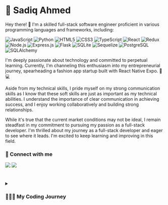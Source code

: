 <h1 align="left">👾 Sadiq Ahmed</h1>
<p align="left">Hey there! 👋 I'm a skilled full-stack software engineer proficient in various programming languages and frameworks, including:

![JavaScript](https://img.shields.io/badge/javascript-%23323330.svg?style=for-the-badge&logo=javascript&logoColor=%23F7DF1E)
![Python](https://img.shields.io/badge/Python-%233776AB.svg?style=for-the-badge&logo=python&logoColor=white)
![HTML5](https://img.shields.io/badge/html5-%23E34F26.svg?style=for-the-badge&logo=html5&logoColor=white)
![CSS3](https://img.shields.io/badge/css3-%231572B6.svg?style=for-the-badge&logo=css3&logoColor=white)
![TypeScript](https://img.shields.io/badge/TypeScript-%23007ACC.svg?style=for-the-badge&logo=typescript&logoColor=white)
![React](https://img.shields.io/badge/react-%2320232a.svg?style=for-the-badge&logo=react&logoColor=%2361DAFB)
![Redux](https://img.shields.io/badge/redux-%23593d88.svg?style=for-the-badge&logo=redux&logoColor=white)
![Node.js](https://img.shields.io/badge/node.js-6DA55F?style=for-the-badge&logo=node.js&logoColor=white)
![Express.js](https://img.shields.io/badge/express.js-%23404d59.svg?style=for-the-badge&logo=express&logoColor=%2361DAFB)
![Flask](https://img.shields.io/badge/Flask-%23000.svg?style=for-the-badge&logo=flask&logoColor=white)
![SQLite](https://img.shields.io/badge/sqlite-%2307405e.svg?style=for-the-badge&logo=sqlite&logoColor=white)
![Sequelize](https://img.shields.io/badge/Sequelize-52B0E7?style=for-the-badge&logo=Sequelize&logoColor=white)
![PostgreSQL](https://img.shields.io/badge/PostgreSQL-%23316192.svg?style=for-the-badge&logo=postgresql&logoColor=white)
![SQLAlchemy](https://img.shields.io/badge/SQLAlchemy-%23FCA121.svg?style=for-the-badge&logo=sqlalchemy&logoColor=white)

I'm deeply passionate about technology and committed to perpetual learning. Currently, I'm channeling this enthusiasm into my entrepreneurial journey, spearheading a fashion app startup built with React Native Expo. 🚀💻

Aside from my technical skills, I pride myself on my strong communication skills as I know that these soft skills are just as important as my technical abilities. I understand the importance of clear communication in achieving success, and I enjoy working collaboratively and building strong relationships. 

While it's true that the current market conditions may not be ideal, I remain steadfast in my commitment to pursuing my passion as a full-stack developer. I'm thrilled about my journey as a full-stack developer and eager to see where it leads. I'm excited to keep learning and improving in this field.</p>

### 🔗 Connect with me
[<img src="https://img.shields.io/badge/linkedin-%230077B5.svg?&style=for-the-badge&logo=linkedin&logoColor=white" />](https://www.linkedin.com/in/sadiqaxxmed/)
[<img src="https://img.shields.io/badge/angel%20list-%23000000.svg?&style=for-the-badge&logo=angellist&logoColor=white" />](https://wellfound.com/u/sadiq-ahmed-10)


# 

<details>
 <summary><h3>🧑🏾‍💻 My Coding Journey</h3></summary>
  
   It's incredible to think that my journey into this field wasn't what I initially envisioned while growing up. My heart was set on sports or the health industry, but after an internship at the hospital, I realized it wasn't the right fit for me in the long run. So, I decided to explore other possibilities, keeping an eye out for that one thing that would truly inspire me.


As fate would have it, I enrolled in college and took an introductory Java programming class. At first, everything seemed foreign and challenging, and I didn't perform as well as I hoped. However, that experience ignited a spark within me, and I knew I couldn't let it go. I decided to give it another shot, and with determination and preparation, I aced the class. That's when I knew computer science was the path I wanted to pursue.

To gain further validation and insight into the field, I took a C++ programming class and aced that too. It solidified my belief that becoming a software engineer was the right choice for me. I sought advice from a friend who is a software engineer at Snapchat, and he mentioned boot camps as a legitimate path to getting hired. That conversation sealed the deal, and I decided to take the leap.

I recently graduated from App Academy, and I couldn't be more excited about my journey into the world of software engineering. The challenges, the learning, and the opportunities to create meaningful projects have been incredibly rewarding. I'm eager to continue growing and contributing to the tech industry.

As a full-stack software engineer, I'm ready to tackle new challenges, create innovative solutions, and bring my unique perspective to the table. I'm grateful for the twists and turns that led me here, and I can't wait to see where this adventure takes me next.

